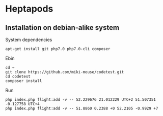 # Heptapods

## Installation on debian-alike system

System dependencies
```
apt-get install git php7.0 php7.0-cli composer
```

Ebin
```
cd ~
git clone https://github.com/miki-mouse/codetest.git
cd codetest
composer install
```

Run
```
php index.php flight:add -v -- 52.229676 21.012229 UTC+2 51.507351 -0.127758 UTC+4
php index.php flight:add -v -- 51.8860 0.2388 +0 52.2105 -0.9929 +7
```